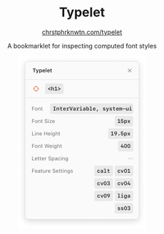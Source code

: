 <div align="center">
  <h1>Typelet</h1>
  <p>
    <a href="https://chrstphrknwtn.com/typelet/">chrstphrknwtn.com/typelet</a>
  </p>
  <p>A bookmarklet for inspecting computed font styles</p>
  
  <picture>
    <source media="(prefers-color-scheme: dark)" srcset="screenshot/dark.png">
    <source media="(prefers-color-scheme: light)" srcset="screenshot/light.png">
    <img alt="Typelet screenshot" src="screenshot/light.png" width="288" height="388">
  </picture>
</div>
